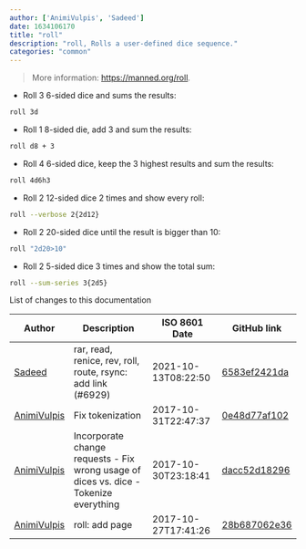 ```yaml
---
author: ['AnimiVulpis', 'Sadeed']
date: 1634106170
title: "roll"
description: "roll, Rolls a user-defined dice sequence."
categories: "common"
---
```

> More information: <https://manned.org/roll>.

- Roll 3 6-sided dice and sums the results:

```bash
roll 3d
```

- Roll 1 8-sided die, add 3 and sum the results:

```bash
roll d8 + 3
```

- Roll 4 6-sided dice, keep the 3 highest results and sum the results:

```bash
roll 4d6h3
```

- Roll 2 12-sided dice 2 times and show every roll:

```bash
roll --verbose 2{2d12}
```

- Roll 2 20-sided dice until the result is bigger than 10:

```bash
roll "2d20>10"
```

- Roll 2 5-sided dice 3 times and show the total sum:

```bash
roll --sum-series 3{2d5}
```
List of changes to this documentation


Author | Description | ISO 8601 Date | GitHub link
------|-----|-----|-----
[Sadeed](mailto:sadeeedw@gmail.com) | rar, read, renice, rev, roll, route, rsync: add link (#6929) | 2021-10-13T08:22:50 | [6583ef2421da](https://github.com/tldr-pages/tldr/commit/6583ef2421da704fdb94b1acb67c70936ccb5ddf)
[AnimiVulpis](mailto:animi.vulpis@gmail.com) | Fix tokenization | 2017-10-31T22:47:37 | [0e48d77af102](https://github.com/tldr-pages/tldr/commit/0e48d77af1020d2c8d02bea3080ec34f8e65c43f)
[AnimiVulpis](mailto:animi.vulpis@gmail.com) | Incorporate change requests - Fix wrong usage of dices vs. dice - Tokenize everything | 2017-10-30T23:18:41 | [dacc52d18296](https://github.com/tldr-pages/tldr/commit/dacc52d182967d01feb62b44718cfb66766b8ed0)
[AnimiVulpis](mailto:animi.vulpis@gmail.com) | roll: add page | 2017-10-27T17:41:26 | [28b687062e36](https://github.com/tldr-pages/tldr/commit/28b687062e36cda5846c9c5d69bf822ea8c2ca81)

